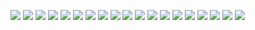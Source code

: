 ![](./Screenshot%202022-03-08%20173359.jpg)
![](./Screenshot%202022-03-08%20173426.jpg)
![](./Screenshot%202022-03-08%20173446.jpg)
![](./Screenshot%202022-03-08%20173458.jpg)
![](./Screenshot%202022-03-08%20173517.jpg)
![](./Screenshot%202022-03-08%20173537.jpg)
![](./Screenshot%202022-03-08%20173552.jpg)
![](./Screenshot%202022-03-08%20173629.jpg)
![](./Screenshot%202022-03-08%20173650.jpg)
![](./Screenshot%202022-03-08%20173712.jpg)
![](./Screenshot%202022-03-08%20173730.jpg)
![](./Screenshot%202022-03-08%20173740.jpg)
![](./Screenshot%202022-03-08%20173756.jpg)
![](./Screenshot%202022-03-08%20173817.jpg)
![](./Screenshot%202022-03-08%20173839.jpg)
![](./Screenshot%202022-03-08%20173906.jpg)
![](./Screenshot%202022-03-08%20173920.jpg)
![](./Screenshot%202022-03-08%20173938.jpg)
![](./Screenshot%202022-03-08%20173947.jpg)
